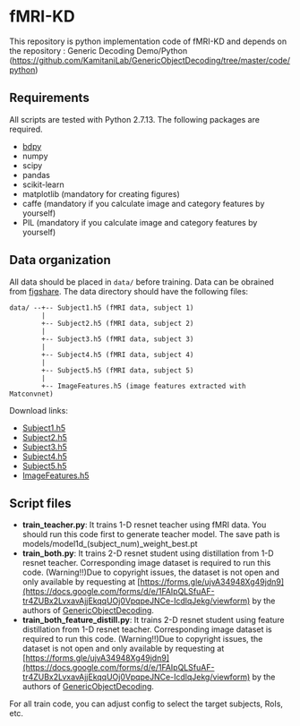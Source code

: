 # fMRI-KD

This repository is python implementation code of fMRI-KD and depends on the repository : Generic Decoding Demo/Python (https://github.com/KamitaniLab/GenericObjectDecoding/tree/master/code/python)

## Requirements

All scripts are tested with Python 2.7.13.
The following packages are required.

- [bdpy](https://github.com/KamitaniLab/bdpy)
- numpy
- scipy
- pandas
- scikit-learn
- matplotlib (mandatory for creating figures)
- caffe (mandatory if you calculate image and category features by yourself)
- PIL (mandatory if you calculate image and category features by yourself)

## Data organization

All data should be placed in `data/` before training.
Data can be obrained from [figshare](https://figshare.com/articles/Generic_Object_Decoding/7387130).
The data directory should have the following files:

    data/ --+-- Subject1.h5 (fMRI data, subject 1)
            |
            +-- Subject2.h5 (fMRI data, subject 2)
            |
            +-- Subject3.h5 (fMRI data, subject 3)
            |
            +-- Subject4.h5 (fMRI data, subject 4)
            |
            +-- Subject5.h5 (fMRI data, subject 5)
            |
            +-- ImageFeatures.h5 (image features extracted with Matconvnet)

Download links:

- [Subject1.h5](https://ndownloader.figshare.com/files/15049646)
- [Subject2.h5](https://ndownloader.figshare.com/files/15049649)
- [Subject3.h5](https://ndownloader.figshare.com/files/15049652)
- [Subject4.h5](https://ndownloader.figshare.com/files/15049655)
- [Subject5.h5](https://ndownloader.figshare.com/files/15049658)
- [ImageFeatures.h5](https://ndownloader.figshare.com/files/15015971)

## Script files

- **train_teacher.py**: It trains 1-D resnet teacher using fMRI data. You should run this code first to generate teacher model. The save path is models/model1d_(subject_num)_weight_best.pt
- **train_both.py**: It trains 2-D resnet student using distillation from 1-D resnet teacher. Corresponding image dataset is required to run this code. (Warning!!)Due to copyright issues, the dataset is not open and only available by requesting at [https://forms.gle/ujvA34948Xg49jdn9](https://docs.google.com/forms/d/e/1FAIpQLSfuAF-tr4ZUBx2LvxavAjjEkqqUOj0VpqpeJNCe-IcdlqJekg/viewform) by the authors of [GenericObjectDecoding](https://github.com/KamitaniLab/GenericObjectDecoding).
- **train_both_feature_distill.py**: It trains 2-D resnet student using feature distillation from 1-D resnet teacher. Corresponding image dataset is required to run this code. (Warning!!)Due to copyright issues, the dataset is not open and only available by requesting at [https://forms.gle/ujvA34948Xg49jdn9](https://docs.google.com/forms/d/e/1FAIpQLSfuAF-tr4ZUBx2LvxavAjjEkqqUOj0VpqpeJNCe-IcdlqJekg/viewform) by the authors of [GenericObjectDecoding](https://github.com/KamitaniLab/GenericObjectDecoding).

For all train code, you can adjust config to select the target subjects, RoIs, etc.
